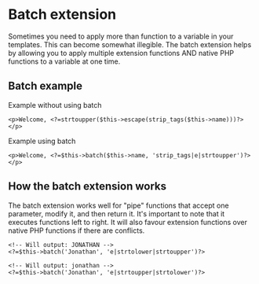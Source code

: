 Batch extension
===============

Sometimes you need to apply more than function to a variable in your templates. This can become somewhat illegible. The batch extension helps by allowing you to apply multiple extension functions AND native PHP functions to a variable at one time.

## Batch example

Example without using batch

~~~language-php
<p>Welcome, <?=strtoupper($this->escape(strip_tags($this->name)))?></p>
~~~

Example using batch

~~~language-php
<p>Welcome, <?=$this->batch($this->name, 'strip_tags|e|strtoupper')?></p>
~~~

## How the batch extension works

The batch extension works well for "pipe" functions that accept one parameter, modify it, and then return it. It's important to note that it executes functions left to right. It will also favour extension functions over native PHP functions if there are conflicts.

~~~language-php
<!-- Will output: JONATHAN -->
<?=$this->batch('Jonathan', 'e|strtolower|strtoupper')?>

<!-- Will output: jonathan -->
<?=$this->batch('Jonathan', 'e|strtoupper|strtolower')?>
~~~